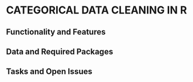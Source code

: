 # CATEGORICAL DATA CLEANING IN R

## Functionality and Features


## Data and Required Packages


## Tasks and Open Issues